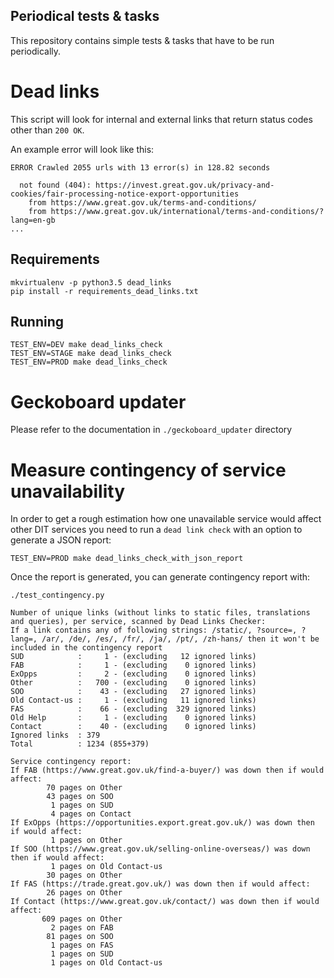 Periodical tests & tasks
------------------------

This repository contains simple tests & tasks that have to be run periodically.

# Dead links

This script will look for internal and external links that return status codes
other than `200 OK`.

An example error will look like this:
```ascii
ERROR Crawled 2055 urls with 13 error(s) in 128.82 seconds

  not found (404): https://invest.great.gov.uk/privacy-and-cookies/fair-processing-notice-export-opportunities
    from https://www.great.gov.uk/terms-and-conditions/
    from https://www.great.gov.uk/international/terms-and-conditions/?lang=en-gb
...
```

## Requirements

```shell
mkvirtualenv -p python3.5 dead_links
pip install -r requirements_dead_links.txt
```

## Running

```shell
TEST_ENV=DEV make dead_links_check
TEST_ENV=STAGE make dead_links_check
TEST_ENV=PROD make dead_links_check
```

# Geckoboard updater

Please refer to the documentation in `./geckoboard_updater` directory


# Measure contingency of service unavailability
In order to get a rough estimation how one unavailable service would affect 
other DIT services you need to run a `dead link check` with an option to
generate a JSON report:

```shell
TEST_ENV=PROD make dead_links_check_with_json_report
```

Once the report is generated, you can generate contingency report with:
```shell
./test_contingency.py

Number of unique links (without links to static files, translations and queries), per service, scanned by Dead Links Checker:
If a link contains any of following strings: /static/, ?source=, ?lang=, /ar/, /de/, /es/, /fr/, /ja/, /pt/, /zh-hans/ then it won't be included in the contingency report
SUD            :     1 - (excluding   12 ignored links)
FAB            :     1 - (excluding    0 ignored links)
ExOpps         :     2 - (excluding    0 ignored links)
Other          :   700 - (excluding    0 ignored links)
SOO            :    43 - (excluding   27 ignored links)
Old Contact-us :     1 - (excluding   11 ignored links)
FAS            :    66 - (excluding  329 ignored links)
Old Help       :     1 - (excluding    0 ignored links)
Contact        :    40 - (excluding    0 ignored links)
Ignored links  : 379
Total          : 1234 (855+379)

Service contingency report:
If FAB (https://www.great.gov.uk/find-a-buyer/) was down then if would affect:
        70 pages on Other
        43 pages on SOO
         1 pages on SUD
         4 pages on Contact
If ExOpps (https://opportunities.export.great.gov.uk/) was down then if would affect:
         1 pages on Other
If SOO (https://www.great.gov.uk/selling-online-overseas/) was down then if would affect:
         1 pages on Old Contact-us
        30 pages on Other
If FAS (https://trade.great.gov.uk/) was down then if would affect:
        26 pages on Other
If Contact (https://www.great.gov.uk/contact/) was down then if would affect:
       609 pages on Other
         2 pages on FAB
        81 pages on SOO
         1 pages on FAS
         1 pages on SUD
         1 pages on Old Contact-us
```

